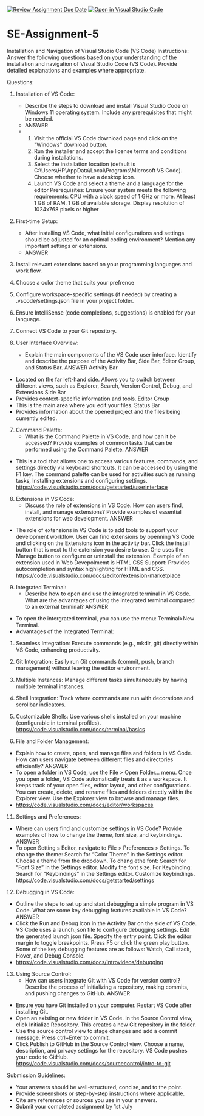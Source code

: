 [![Review Assignment Due Date](https://classroom.github.com/assets/deadline-readme-button-22041afd0340ce965d47ae6ef1cefeee28c7c493a6346c4f15d667ab976d596c.svg)](https://classroom.github.com/a/XoLGRbHq)
[![Open in Visual Studio Code](https://classroom.github.com/assets/open-in-vscode-2e0aaae1b6195c2367325f4f02e2d04e9abb55f0b24a779b69b11b9e10269abc.svg)](https://classroom.github.com/online_ide?assignment_repo_id=15401833&assignment_repo_type=AssignmentRepo)
# SE-Assignment-5
Installation and Navigation of Visual Studio Code (VS Code)
 Instructions:
Answer the following questions based on your understanding of the installation and navigation of Visual Studio Code (VS Code). Provide detailed explanations and examples where appropriate.

 Questions:

1. Installation of VS Code:
   - Describe the steps to download and install Visual Studio Code on Windows 11 operating system. Include any prerequisites that might be needed.
   - ANSWER
   - 1. Visit the official VS Code download page and click on the "Windows" download button.
     2. Run the installer and accept the license terms and conditions during installations.
     3. Select the installation location (default is C:\Users\HP\AppData\Local\Programs\Microsoft VS Code). Choose whether to have a desktop icon.
     4. Launch VS Code and select a theme and a language for the editor
     Prerequisites:
Ensure your system meets the following requirements:
CPU with a clock speed of 1 GHz or more.
At least 1 GB of RAM.
1 GB of available storage.
Display resolution of 1024x768 pixels or higher
   

2. First-time Setup:
   - After installing VS Code, what initial configurations and settings should be adjusted for an optimal coding environment? Mention any important settings or extensions.
   - ANSWER
1. Install relevant extensions based on your programming languages and work flow.
2. Choose a color theme that suits your prefrence
3. Configure workspace-specific settings (if needed) by creating a .vscode/settings.json file in your project folder.
4. Ensure IntelliSense (code completions, suggestions) is enabled for your language.
5. Connect VS Code to your Git repository.
    

6. User Interface Overview:
   - Explain the main components of the VS Code user interface. Identify and describe the purpose of the Activity Bar, Side Bar, Editor Group, and Status Bar.
ANSWER
Activity Bar
- Located on the far left-hand side. Allows you to switch between different views, such as Explorer, Search, Version Control, Debug, and Extensions
Side Bar
- Provides context-specific information and tools.
Editor Group
- This is the main area where you edit your files.
Status Bar
- Provides information about the opened project and the files being currently edited.


7. Command Palette:
   - What is the Command Palette in VS Code, and how can it be accessed? Provide examples of common tasks that can be performed using the Command Palette.
ANSWER
- This is a tool that allows one to access various features, commands, and settings directly via keyboard shortcuts. It can be accessed by using the F1 key. The command palette can be used for activities such as running tasks, Installing extensions and configuring settings.
https://code.visualstudio.com/docs/getstarted/userinterface


8. Extensions in VS Code:
   - Discuss the role of extensions in VS Code. How can users find, install, and manage extensions? Provide examples of essential extensions for web development.
ANSWER
- The role of extensions in VS Code is to add tools to support your development workflow. User can find extensions by openning VS Code and clicking on the Extensions icon in the activity bar. Click the install button that is next to the extension you desire to use. One uses the Manage button to configure or uninstall the extension. Example of an extension used in Web Devepolmemt is HTML CSS Support: Provides autocompletion and syntax highlighting for HTML and CSS.
https://code.visualstudio.com/docs/editor/extension-marketplace


9. Integrated Terminal:
   - Describe how to open and use the integrated terminal in VS Code. What are the advantages of using the integrated terminal compared to an external terminal?
ANSWER
- To open the intergrated terminal, you can use the menu: Terminal>New Terminal.
- Advantages of the Integrated Terminal:
1. Seamless Integration: Execute commands (e.g., mkdir, git) directly within VS Code, enhancing productivity.
2. Git Integration: Easily run Git commands (commit, push, branch management) without leaving the editor environment.
3. Multiple Instances: Manage different tasks simultaneously by having multiple terminal instances.
4. Shell Integration: Track where commands are run with decorations and scrollbar indicators.
5. Customizable Shells: Use various shells installed on your machine (configurable in terminal profiles).
https://code.visualstudio.com/docs/terminal/basics


10. File and Folder Management:
   - Explain how to create, open, and manage files and folders in VS Code. How can users navigate between different files and directories efficiently?
ANSWER
- To open a folder in VS Code, use the File > Open Folder… menu. Once you open a folder, VS Code automatically treats it as a workspace. It keeps track of your open files, editor layout, and other configurations. You can create, delete, and rename files and folders directly within the Explorer view. Use the Explorer view to browse and manage files.
- https://code.visualstudio.com/docs/editor/workspaces

     
11. Settings and Preferences:
   - Where can users find and customize settings in VS Code? Provide examples of how to change the theme, font size, and keybindings.
ANSWER
- To open Setting s Editor, navigate to File > Preferences > Settings. To change the theme: Search for “Color Theme” in the Settings editor. Choose a theme from the dropdown. To chang ethe font: Search for “Font Size” in the Settings editor.
Modify the font size. For Keybinding: Search for “Keybindings” in the Settings editor. Customize keybindings.
https://code.visualstudio.com/docs/getstarted/settings


12. Debugging in VS Code:
   - Outline the steps to set up and start debugging a simple program in VS Code. What are some key debugging features available in VS Code?
ANSWER
- Click the Run and Debug icon in the Activity Bar on the side of VS Code. VS Code uses a launch.json file to configure debugging settings. Edit the generated launch.json file. Specify the entry point. Click the editor margin to toggle breakpoints. Press F5 or click the green play button. Some of the key debugging features are as follows: Watch, Call stack, Hover, and Debug Console.
- https://code.visualstudio.com/docs/introvideos/debugging


13. Using Source Control:
    - How can users integrate Git with VS Code for version control? Describe the process of initializing a repository, making commits, and pushing changes to GitHub.
ANSWER  
  - Ensure you have Git installed on your computer. Restart VS Code after installing Git.
  - Open an existing or new folder in VS Code. In the Source Control view, click Initialize Repository. This creates a new Git repository in the folder.
  - Use the source control view to stage changes and add a commit message. Press ctrl+Enter to commit.
  - Click Publish to GitHub in the Source Control view. Choose a name, description, and privacy settings for the repository. VS Code pushes your code to GitHub.
https://code.visualstudio.com/docs/sourcecontrol/intro-to-git


 Submission Guidelines:
- Your answers should be well-structured, concise, and to the point.
- Provide screenshots or step-by-step instructions where applicable.
- Cite any references or sources you use in your answers.
- Submit your completed assignment by 1st July 

